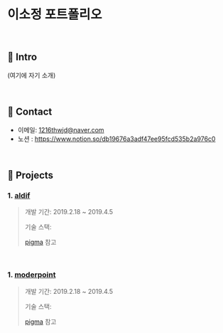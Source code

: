 <h1>이소정 포트폴리오</h1>

</br>

## :pushpin: Intro
(여기에 자기 소개)

</br>

 ## :pushpin: Contact
- 이메일: 1216thwjd@naver.com
- 노션 : https://www.notion.so/db19676a3adf47ee95fcd535b2a976c0

</br>

## :pushpin: Projects
### 1. [aldif]()
>개발 기간: 2019.2.18 ~ 2019.4.5  
>  
>기술 스택:  
>
>  
>[pigma](https://www.figma.com/proto/VaDGw237loI9KtvaaqdFv6/ALTDIF?node-id=1%3A2&scaling=min-zoom&page-id=0%3A1) 참고

</br>

### 1. [moderpoint]()
>개발 기간: 2019.2.18 ~ 2019.4.5  
>  
>기술 스택:  
>
>  
>[pigma](https://www.figma.com/proto/VaDGw237loI9KtvaaqdFv6/ALTDIF?node-id=1%3A2&scaling=min-zoom&page-id=0%3A1) 참고
